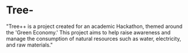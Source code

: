 # Tree-
"Tree++ is a project created for an academic Hackathon, themed around the 'Green Economy.' This project aims to help raise awareness and manage the consumption of natural resources such as water, electricity, and raw materials."

